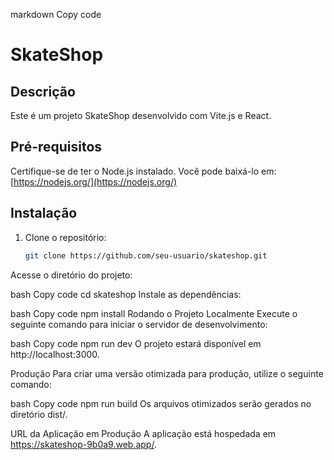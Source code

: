 markdown
Copy code
# SkateShop

## Descrição
Este é um projeto SkateShop desenvolvido com Vite.js e React.

## Pré-requisitos
Certifique-se de ter o Node.js instalado. Você pode baixá-lo em: [https://nodejs.org/](https://nodejs.org/)

## Instalação
1. Clone o repositório:
   ```bash
   git clone https://github.com/seu-usuario/skateshop.git
Acesse o diretório do projeto:

bash
Copy code
cd skateshop
Instale as dependências:

bash
Copy code
npm install
Rodando o Projeto Localmente
Execute o seguinte comando para iniciar o servidor de desenvolvimento:

bash
Copy code
npm run dev
O projeto estará disponível em http://localhost:3000.

Produção
Para criar uma versão otimizada para produção, utilize o seguinte comando:

bash
Copy code
npm run build
Os arquivos otimizados serão gerados no diretório dist/.

URL da Aplicação em Produção
A aplicação está hospedada em https://skateshop-9b0a9.web.app/.